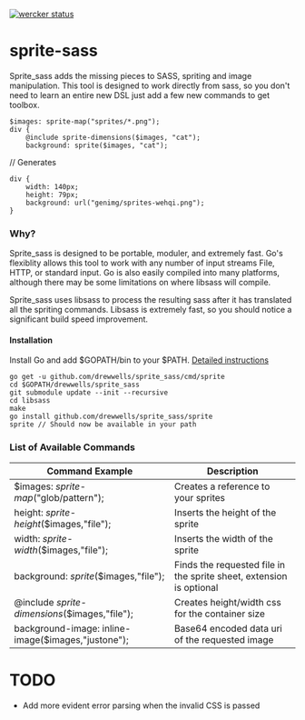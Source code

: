 [![wercker status](https://app.wercker.com/status/0e2b532c6e35225334fdeeac0cbb7831/m "wercker status")](https://app.wercker.com/project/bykey/0e2b532c6e35225334fdeeac0cbb7831)

sprite-sass
===========

Sprite_sass adds the missing pieces to SASS, spriting and image manipulation.  This tool is designed to work directly from sass, so you don't need to learn an entire new DSL just add a few new commands to get toolbox.

```
$images: sprite-map("sprites/*.png");
div {
	@include sprite-dimensions($images, "cat");
	background: sprite($images, "cat");
```
// Generates
```
div {
	width: 140px;
	height: 79px;
	background: url("genimg/sprites-wehqi.png");
}
```
### Why?
Sprite_sass is designed to be portable, moduler, and extremely fast.  Go's flexiblity allows this tool to work with any number of input streams File, HTTP, or standard input.  Go is also easily compiled into many platforms, although there may be some limitations on where libsass will compile.

Sprite_sass uses libsass to process the resulting sass after it has translated all the spriting commands.  Libsass is extremely fast, so you should notice a significant build speed improvement.

#### Installation
Install Go and add $GOPATH/bin to your $PATH. [Detailed instructions](https://golang.org/doc/install)

```
go get -u github.com/drewwells/sprite_sass/cmd/sprite
cd $GOPATH/drewwells/sprite_sass
git submodule update --init --recursive
cd libsass
make
go install github.com/drewwells/sprite_sass/sprite
sprite // Should now be available in your path
```

### List of Available Commands
|Command Example|Description|
|-------------------------------------------------------------------|-------------------------------------------------|
|$images: *sprite-map*("glob/pattern");|Creates a reference to your sprites|
|height: *sprite-height*($images,"file");|Inserts the height of the sprite|
|width: *sprite-width*($images,"file");|Inserts the width of the sprite|
|background: *sprite*($images,"file");|Finds the requested file in the sprite sheet, extension is optional|
|@include *sprite-dimensions*($images,"file");|Creates height/width css for the container size|
|background-image: inline-image($images,"justone");|Base64 encoded data uri of the requested image|

TODO
====
* Add more evident error parsing when the invalid CSS is passed
